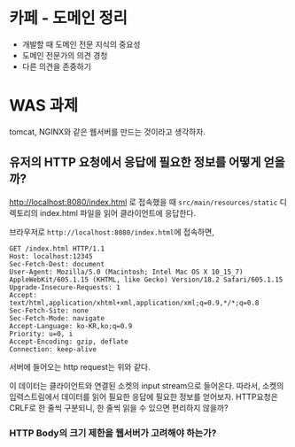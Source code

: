 # 카페 - 도메인 정리

- 개발할 때 도메인 전문 지식의 중요성 
- 도메인 전문가의 의견 경청
- 다른 의견을 존중하기

# WAS 과제

tomcat, NGINX와 같은 웹서버를 만드는 것이라고 생각하자.

## 유저의 HTTP 요청에서 응답에 필요한 정보를 어떻게 얻을까?

 [http://localhost:8080/index.html](http://localhost:8080/index.html) 로 접속했을 때 `src/main/resources/static` 디렉토리의 index.html 파일을 읽어 클라이언트에 응답한다.

브라우저로 `http://localhost:8080/index.html`에 접속하면,
```
GET /index.html HTTP/1.1
Host: localhost:12345
Sec-Fetch-Dest: document
User-Agent: Mozilla/5.0 (Macintosh; Intel Mac OS X 10_15_7) AppleWebKit/605.1.15 (KHTML, like Gecko) Version/18.2 Safari/605.1.15
Upgrade-Insecure-Requests: 1
Accept: text/html,application/xhtml+xml,application/xml;q=0.9,*/*;q=0.8
Sec-Fetch-Site: none
Sec-Fetch-Mode: navigate
Accept-Language: ko-KR,ko;q=0.9
Priority: u=0, i
Accept-Encoding: gzip, deflate
Connection: keep-alive
```
서버에 들어오는 http request는 위와 같다.

이 데이터는 클라이언트와 연결된 소켓의 input stream으로 들어온다. 따라서, 소켓의 입력스트림에서 데이터를 읽어 필요한 응답에 필요한 정보를 얻어보자. HTTP요청은 CRLF로 한 줄씩 구분되니, 한 줄씩 읽을 수 있으면 편리하지 않을까?

### HTTP Body의 크기 제한을 웹서버가 고려해야 하는가?





